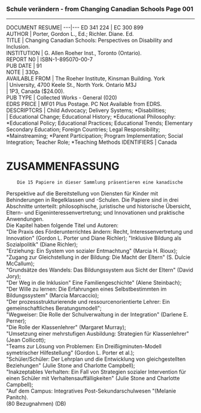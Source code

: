 ### Schule verändern - from Changing Canadian Schools Page 001 ###
***
DOCUMENT RESUME|
---|---
ED 341 224 	| EC 300 899  
AUTHOR		| Porter, Gordon L., Ed.; Richler. Diane. Ed.  
TITLE		| Changing Canadian Schools: Perspectives on Disability and Inclusion.  
INSTITUTION	| G. Allen Roeher Inst., Toronto (Ontario).  
REPORT N0	| ISBN-1-895070-00-7  
PUB DATE	| 91  
NOTE		| 330p.  
AVAILABLE FROM	| The Roeher Institute, Kinsman Building. York  
		| University, 4700 Keele St., North York. Ontario M3J  
		| 1P3, Canada ($24.00).  
PUB TYPE	| Collected Works - General (020)  
EDRS PRICE	| MF01 Plus Postage. PC Not Available from EDRS.  
DESCRIPTCRS	| Child Advocacy; Delivery Systems; *Disabilities;  
		| Educational Change; Educational History; *Educational 
		Philosophy: *Educational Policy; Educational Practices;
		Educational Trends; Elementary Secondary Education;
		Foreign Countries; Legal Responsibility;
		*Mainstreaming; *Parent Participation; Program Implementation; 
		Social Integration; Teacher Role; *Teaching Methods 
IDENTIFIERS 	| Canada


# ZUSAMMENFASSUNG  
		Die 15 Papiere in dieser Sammlung präsentieren eine kanadische
Perspektive auf die Bereitstellung von Diensten für Kinder mit Behinderungen in
Regelklassen und -Schulen. Die Papiere sind in drei Abschnitte unterteilt:
philosophische, juristische und historische Übersicht, Eltern- und
Eigeninteressenvertretung; und Innovationen und praktische Anwendungen.  
Die Kapitel haben folgende Titel und Autoren:  
"Die Praxis des Förderunterrichtes ändern: Recht, Interessenvertretung und Innovation" (Gordon L. Porter und Diane Richler);
"Inklusive Bildung als Sozialpolitik" (Diane Richler);  
"Erziehung: Ein System von sozialer Entmachtung" (Marcia H. Rioux);  
"Zugang zur Gleichstellung in der Bildung: Die Macht der Eltern" (S. Dulcie McCallum);  
"Grundsätze des Wandels: Das Bildungssystem aus Sicht der Eltern" (David Jory);  
"Der Weg in die Inklusion" Eine Familiengeschichte" (Alene Steinbach);  
"Der Wille zu lernen: Die Erfahrungen eines Selbstbestimmten im Bildungssystem" (Marcia Marcaccio);  
"Der prozessstrukturierende und ressourcenorientierte Lehrer: Ein gemeinschaftliches Beratungsmodell";  
"Wegweiser: Die Rolle der Schulverwaltung in der Integration" (Darlene E. Perner);  
"Die Rolle der Klassenlehrer" (Margaret Murray);  
"Umsetzung einer mehrstufigen Ausbildung: Strategien für Klassenlehrer" (Jean Collicott);  
"Teams zur Lösung von Problemen: Ein Dreißigminuten-Modell symetrischer Hilfestellung" (Gordon L. Porter et al.);  
"Schüler/Schüler: Der Lehrplan und die Entwicklung von gleichgestellten Beziehungen" (Julie Stone and Charlotte Campbell);  
"Inakzeptables Verhalten: Ein Fall von Strategien sozialer Intervention für einen Schüler mit Verhaltensauffälligkeiten" (Julie Stone and Charlotte Campbell);  
"Auf dem Campus: Integratives Post-Sekundarschulwesen "(Melanie Panitch).  
(80 Bezugnahmen) (DB)